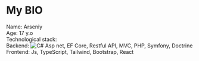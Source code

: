 # My BIO
Name: Arseniy <br/>
Age: 17 y.o <br/>
Technological stack: <br/>
  Backend: ![C#](https://img.shields.io/badge/-C%23-239120?logo=c-sharp&logoColor=white) Asp net, EF Core, Restful API, MVC, PHP, Symfony, Doctrine <br/>
  Frontend: Js, TypeScript, Tailwind, Bootstrap, React <br/>

